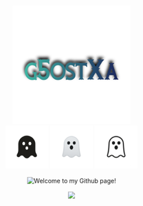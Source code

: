 <div align="center">
<img src="/assets/g5ostxa.png" width="275" height="275"/>

<br>

<div align="center">
  <img src="/assets/ghost_prototype-1.png" width="100" height="100"/>
  <img src="/assets/ghost_prototype-3.png" width="100" height="100"/>
  <img src="/assets/ghost_prototype-2.png" width="100" height="100"/>
</div>

<br>

<img src="https://readme-typing-svg.demolab.com?font=Iosevka+Nerd+Font&weight=900&pause=1000&color=6791C9&background=0C0E0F00&center=true&vCenter=true&width=435&lines=Welcome%20To%20My%20Github%20page!" alt="Welcome to my Github page!"/>

<br>
<br>

<img src="https://github-readme-stats.vercel.app/api?username=g5ostXa&show_icons=true&theme=tokyonight"/>
</div>
